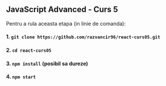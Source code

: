 ## JavaScript Advanced - Curs 5

Pentru a rula aceasta etapa (in linie de comanda):

#### 1. `git clone https://github.com/razvancir96/react-curs05.git`

#### 2. `cd react-curs05`

#### 3. `npm install` (posibil sa dureze)

#### 4. `npm start`
